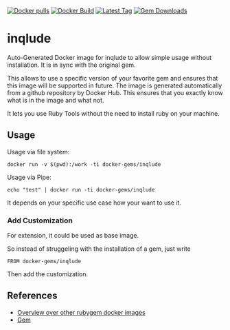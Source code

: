 [![Docker pulls](https://img.shields.io/docker/pulls/rubygem/inqlude.svg)](https://hub.docker.com/r/rubygem/inqlude/)
[![Docker Build](https://img.shields.io/docker/automated/rubygem/inqlude.svg)](https://hub.docker.com/r/rubygem/inqlude/)
[![Latest Tag](https://img.shields.io/github/tag/docker-rubygem/inqlude.svg)](https://hub.docker.com/r/rubygem/inqlude/)
[![Gem Downloads](https://img.shields.io/gem/dt/inqlude.svg)](https://rubygems.org/gems/inqlude/)
# inqlude

Auto-Generated Docker image for inqlude to allow simple usage without installation.
It is in sync with the original gem.

This allows to use a specific version of your favorite gem and ensures that this image will be supported in future.
The image is generated automatically from a github repository by Docker Hub.
This ensures that you exactly know what is in the image and what not.

It lets you use Ruby Tools without the need to install ruby on your machine.

## Usage

Usage via file system:

`docker run -v $(pwd):/work -ti docker-gems/inqlude`

Usage via Pipe:

`echo "test" | docker run -ti docker-gems/inqlude`

It depends on your specific use case how your want to use it.

### Add Customization

For extension, it could be used as base image.

So instead of struggeling with the installation of a gem, just write

`FROM docker-gems/inqlude`

Then add the customization.

## References

 - [Overview over other rubygem docker images](https://github.com/thinkbot/docker-rubygem)
 - [Gem](https://rubygems.org/gems/inqlude/)
